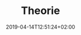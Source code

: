 ---
title: "Theorie"
date: 2019-04-14T12:51:24+02:00
draft: false
weight: 1
image: /img/news/test.jpg
description: >
  In den Theorieräumen der MFGT erwerben Sie das nötige Wissen in
  Fächern wie z.B. Navigation, Flugzeugkenntnisse und Meteorologie.
  Der modulare Kursaufbau ermöglicht jederzeit den Einstieg bei Beginn
  eines neuen Kurses.
---